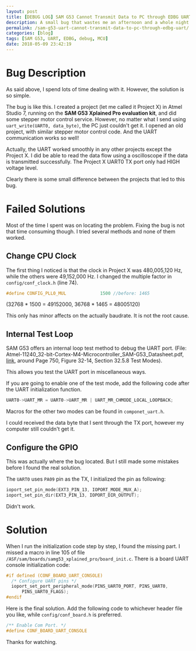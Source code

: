```yaml
---
layout: post
title: [DEBUG LOG] SAM G53 Cannot Transmit Data to PC through EDBG UART
description: A small bug that wastes me an afternoon and a whole night! EDBG is a embedded debug port that helps to debug or depoly the code. It has a virtual serial COM port that can support data communication between MCU and the host PC. I assume that this is known if you are going to read this post.
permalink: /sam-g53-uart-cannot-transmit-data-to-pc-through-edbg-uart/
categories: [blog]
tags: [SAM G53, UART, EDBG, debug, MCU]
date: 2018-05-09 23:42:19 
---
```


# Bug Description

As said above, I spend lots of time dealing with it. However, the solution is so simple.

The bug is like this. I created a project (let me called it Project X) in Atmel Studio 7, running on the **SAM G53 Xplained Pro evaluation kit**, and did some stepper motor control service. However, no matter what I send using `uart_write(UART0, data_byte)`, the PC just couldn't get it. I opened an old project, with similar stepper motor control code. And the UART communication works so well!

Actually, the UART worked smoothly in any other projects except the Project X. I did be able to read the data flow using a oscilloscope if the data is transmitted successfully. The Project X UART0 TX port only had HIGH voltage level.

Clearly there is some small difference between the projects that led to this bug.

# Failed Solutions

Most of the time I spent was on locating the problem. Fixing the bug is not that time consuming though. I tried several methods and none of them worked.

## Change CPU Clock

The first thing I noticed is that the clock in Project X was 480,005,120 Hz, while the others were 49,152,000 Hz. I changed the multiple factor in `config/conf_clock.h` (line 74).

```c
#define CONFIG_PLL0_MUL             1500 //before: 1465
```

(32768 \* 1500 = 49152000, 36768 \* 1465 = 48005120)

This only has minor affects on the actually baudrate. It is not the root cause.

## Internal Test Loop

SAM G53 offers an internal loop test method to debug the UART port. (File: Atmel-11240\_32-bit-Cortex-M4-Microcontroller\_SAM-G53\_Datasheet.pdf, [link](http://ww1.microchip.com/downloads/en/DeviceDoc/Atmel-11240-32-bit-Cortex-M4-Microcontroller-SAM-G53_Datasheet.pdf), around Page 750, Figure 32-14, Section 32.5.8 Test Modes).

This allows you test the UART port in miscellaneous ways.

If you are going to enable one of the test mode, add the following code after the UART initialization function.

```c
UART0->UART_MR = UART0->UART_MR | UART_MR_CHMODE_LOCAL_LOOPBACK;
```

Macros for the other two modes can be found in `componet_uart.h`.

I could received the data byte that I sent through the TX port, however my computer still couldn't get it.

## Configure the GPIO

This was actually where the bug located. But I still made some mistakes before I found the real solution.

The `UART0` uses `PA09` pin as the TX, I initialized the pin as following:

```c
ioport_set_pin_mode(EXT3_PIN_13, IOPORT_MODE_MUX_A);
ioport_set_pin_dir(EXT3_PIN_13, IOPORT_DIR_OUTPUT);
```

Didn't work.

# Solution

When I run the initialization code step by step, I found the missing part. I missed a macro in line 105 of file `/ASF/sam/boards/samg53_xplained_pro/board_init.c`. There is a board UART console initialization code:

```c
#if defined (CONF_BOARD_UART_CONSOLE)
  /* Configure UART pins */
  ioport_set_port_peripheral_mode(PINS_UART0_PORT, PINS_UART0,
      PINS_UART0_FLAGS);
#endif
```

Here is the final solution. Add the following code to whichever header file you like, while `config/conf_board.h` is preferred.

```c
/** Enable Com Port. */
#define CONF_BOARD_UART_CONSOLE
```

Thanks for watching.
